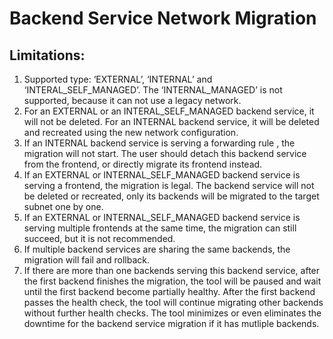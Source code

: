 # Backend Service Network Migration
## Limitations:
1. Supported type: ‘EXTERNAL’, ‘INTERNAL’ and ‘INTERAL_SELF_MANAGED’. The ‘INTERNAL_MANAGED’ is not supported, because it can not use a legacy network.
2. For an EXTERNAL or an INTERAL_SELF_MANAGED backend service, it will not be deleted. For an INTERNAL backend service, it will be deleted and recreated using the new network configuration.
3. If an INTERNAL backend service is serving a forwarding rule , the migration will not start. The user should detach this backend service from the frontend, or directly migrate its frontend instead. 
4. If an EXTERNAL or INTERNAL_SELF_MANAGED backend service is serving a frontend, the migration is legal. The backend service will not be deleted or recreated, only its backends will be migrated to the target subnet one by one.
5. If an EXTERNAL or INTERNAL_SELF_MANAGED backend service is serving multiple frontends at the same time, the migration can still succeed, but it is not recommended.
6. If multiple backend services are sharing the same backends, the migration will fail and rollback.
7. If there are more than one backends serving this backend service, after the first backend finishes the migration, the tool will be paused and wait until the first backend become partially healthy. After the first backend passes the health check, the tool will continue migrating other backends without further health checks. The tool minimizes or even eliminates the downtime for the backend service migration if it has mutliple backends. 
